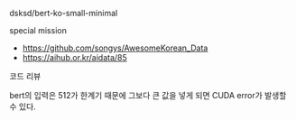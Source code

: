 dsksd/bert-ko-small-minimal

special mission
- https://github.com/songys/AwesomeKorean_Data
- https://aihub.or.kr/aidata/85

코드 리뷰

bert의 입력은 512가 한계기 때문에 그보다 큰 값을 넣게 되면 CUDA error가 발생할 수 있다.
